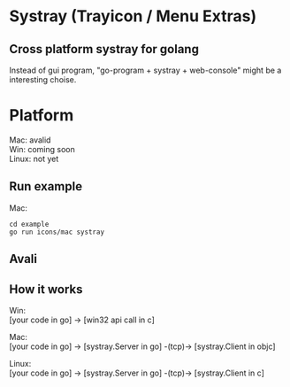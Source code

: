Systray (Trayicon / Menu Extras)
=======


## Cross platform systray for golang

Instead of gui program, "go-program + systray + web-console" might be a interesting choise.


# Platform

Mac: avalid  
Win: coming soon  
Linux: not yet  


## Run example

Mac:
```
cd example
go run icons/mac systray
```

## Avali

## How it works

Win:  
    [your code in go] -> [win32 api call in c]

Mac:  
    [your code in go] -> [systray.Server in go] -(tcp)-> [systray.Client in objc]

Linux:  
    [your code in go] -> [systray.Server in go] -(tcp)-> [systray.Client in c]


